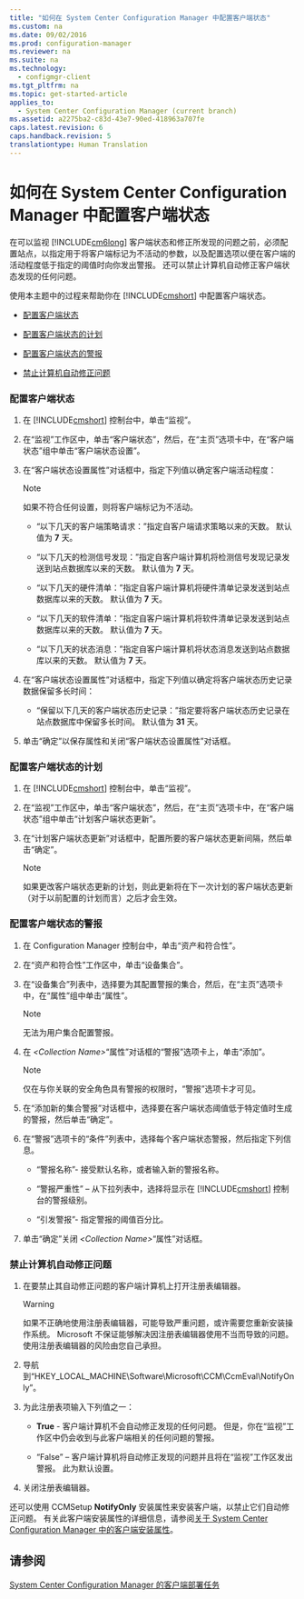 ```yaml
---
title: "如何在 System Center Configuration Manager 中配置客户端状态"
ms.custom: na
ms.date: 09/02/2016
ms.prod: configuration-manager
ms.reviewer: na
ms.suite: na
ms.technology: 
  - configmgr-client
ms.tgt_pltfrm: na
ms.topic: get-started-article
applies_to: 
  - System Center Configuration Manager (current branch)
ms.assetid: a2275ba2-c83d-43e7-90ed-418963a707fe
caps.latest.revision: 6
caps.handback.revision: 5
translationtype: Human Translation
---
```

# 如何在 System Center Configuration Manager 中配置客户端状态
在可以监视 [!INCLUDE[cm6long](../LocTest/includes/cm6long_md.md)] 客户端状态和修正所发现的问题之前，必须配置站点，以指定用于将客户端标记为不活动的参数，以及配置选项以便在客户端的活动程度低于指定的阈值时向你发出警报。 还可以禁止计算机自动修正客户端状态发现的任何问题。  
  
 使用本主题中的过程来帮助你在 [!INCLUDE[cmshort](../LocTest/includes/cmshort_md.md)] 中配置客户端状态。  
  
-   [配置客户端状态](#BKMK_1)  
  
-   [配置客户端状态的计划](#BKMK_Schedule)  
  
-   [配置客户端状态的警报](#BKMK_2)  
  
-   [禁止计算机自动修正问题](#BKMK_3)  
  
###  <a name="BKMK_1"></a> 配置客户端状态  
  
1.  在 [!INCLUDE[cmshort](../LocTest/includes/cmshort_md.md)] 控制台中，单击“监视”。  
  
2.  在“监视”工作区中，单击“客户端状态”，然后，在“主页”选项卡中，在“客户端状态”组中单击“客户端状态设置”。  
  
3.  在“客户端状态设置属性”对话框中，指定下列值以确定客户端活动程度：  
  
    > [!NOTE]  
    >  如果不符合任何设置，则将客户端标记为不活动。  
  
    -   “以下几天的客户端策略请求：”指定自客户端请求策略以来的天数。 默认值为 **7** 天。  
  
    -   “以下几天的检测信号发现：”指定自客户端计算机将检测信号发现记录发送到站点数据库以来的天数。 默认值为 **7** 天。  
  
    -   “以下几天的硬件清单：”指定自客户端计算机将硬件清单记录发送到站点数据库以来的天数。 默认值为 **7** 天。  
  
    -   “以下几天的软件清单：”指定自客户端计算机将软件清单记录发送到站点数据库以来的天数。 默认值为 **7** 天。  
  
    -   “以下几天的状态消息：”指定自客户端计算机将状态消息发送到站点数据库以来的天数。 默认值为 **7** 天。  
  
4.  在“客户端状态设置属性”对话框中，指定下列值以确定将客户端状态历史记录数据保留多长时间：  
  
    -   “保留以下几天的客户端状态历史记录：”指定要将客户端状态历史记录在站点数据库中保留多长时间。 默认值为 **31** 天。  
  
5.  单击“确定”以保存属性和关闭“客户端状态设置属性”对话框。  
  
###  <a name="BKMK_Schedule"></a> 配置客户端状态的计划  
  
1.  在 [!INCLUDE[cmshort](../LocTest/includes/cmshort_md.md)] 控制台中，单击“监视”。  
  
2.  在“监视”工作区中，单击“客户端状态”，然后，在“主页”选项卡中，在“客户端状态”组中单击“计划客户端状态更新”。  
  
3.  在“计划客户端状态更新”对话框中，配置所要的客户端状态更新间隔，然后单击“确定”。  
  
    > [!NOTE]  
    >  如果更改客户端状态更新的计划，则此更新将在下一次计划的客户端状态更新（对于以前配置的计划而言）之后才会生效。  
  
###  <a name="BKMK_2"></a> 配置客户端状态的警报  
  
1.  在 Configuration Manager 控制台中，单击“资产和符合性”。  
  
2.  在“资产和符合性”工作区中，单击“设备集合”。  
  
3.  在“设备集合”列表中，选择要为其配置警报的集合，然后，在“主页”选项卡中，在“属性”组中单击“属性”。  
  
    > [!NOTE]  
    >  无法为用户集合配置警报。  
  
4.  在 *\<Collection Name\>*“属性”对话框的“警报”选项卡上，单击“添加”。  
  
    > [!NOTE]  
    >  仅在与你关联的安全角色具有警报的权限时，“警报”选项卡才可见。  
  
5.  在“添加新的集合警报”对话框中，选择要在客户端状态阈值低于特定值时生成的警报，然后单击“确定”。  
  
6.  在“警报”选项卡的“条件”列表中，选择每个客户端状态警报，然后指定下列信息。  
  
    -   “警报名称”\- 接受默认名称，或者输入新的警报名称。  
  
    -   “警报严重性” – 从下拉列表中，选择将显示在 [!INCLUDE[cmshort](../LocTest/includes/cmshort_md.md)] 控制台的警报级别。  
  
    -   “引发警报”\- 指定警报的阈值百分比。  
  
7.  单击“确定”关闭 *\<Collection Name\>*“属性”对话框。  
  
###  <a name="BKMK_3"></a> 禁止计算机自动修正问题  
  
1.  在要禁止其自动修正问题的客户端计算机上打开注册表编辑器。  
  
    > [!WARNING]  
    >  如果不正确地使用注册表编辑器，可能导致严重问题，或许需要您重新安装操作系统。 Microsoft 不保证能够解决因注册表编辑器使用不当而导致的问题。 使用注册表编辑器的风险由您自己承担。  
  
2.  导航到“HKEY\_LOCAL\_MACHINE\\Software\\Microsoft\\CCM\\CcmEval\\NotifyOnly”。  
  
3.  为此注册表项输入下列值之一：  
  
    -   **True** \- 客户端计算机不会自动修正发现的任何问题。 但是，你在“监视”工作区中仍会收到与此客户端相关的任何问题的警报。  
  
    -   “False” – 客户端计算机将自动修正发现的问题并且将在“监视”工作区发出警报。 此为默认设置。  
  
4.  关闭注册表编辑器。  
  
 还可以使用 CCMSetup **NotifyOnly** 安装属性来安装客户端，以禁止它们自动修正问题。 有关此客户端安装属性的详细信息，请参阅[关于 System Center Configuration Manager 中的客户端安装属性](../LocTest/About-client-installation-properties-in-System-Center-Configuration-Manager.md)。  
  
## 请参阅  
 [System Center Configuration Manager 的客户端部署任务](../LocTest/Client-deployment-tasks-for-System-Center-Configuration-Manager.md)